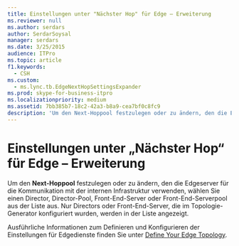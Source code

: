 ```yaml
---
title: Einstellungen unter "Nächster Hop" für Edge – Erweiterung
ms.reviewer: null
ms.author: serdars
author: SerdarSoysal
manager: serdars
ms.date: 3/25/2015
audience: ITPro
ms.topic: article
f1.keywords:
  - CSH
ms.custom:
  - ms.lync.tb.EdgeNextHopSettingsExpander
ms.prod: skype-for-business-itpro
ms.localizationpriority: medium
ms.assetid: 7bb385b7-18c2-42a3-b8a9-cea7bf0c8fc9
description: 'Um den Next-Hoppool festzulegen oder zu ändern, den die Edgeserver für die Kommunikation mit der internen Infrastruktur verwenden, wählen Sie einen Director, Director-Pool, Front-End-Server oder Front-End-Serverpool aus der Liste aus. Nur Directors oder Front-End-Server, die im Topologie-Generator konfiguriert wurden, werden in der Liste angezeigt.'
---
```


# <a name="edge-next-hop-settings-expander"></a>Einstellungen unter „Nächster Hop“ für Edge – Erweiterung

Um den **Next-Hoppool** festzulegen oder zu ändern, den die Edgeserver für die Kommunikation mit der internen Infrastruktur verwenden, wählen Sie einen Director, Director-Pool, Front-End-Server oder Front-End-Serverpool aus der Liste aus. Nur Directors oder Front-End-Server, die im Topologie-Generator konfiguriert wurden, werden in der Liste angezeigt.

Ausführliche Informationen zum Definieren und Konfigurieren der Einstellungen für Edgedienste finden Sie unter [Define Your Edge Topology](/previous-versions/office/lync-server-2013/lync-server-2013-define-your-edge-topology).